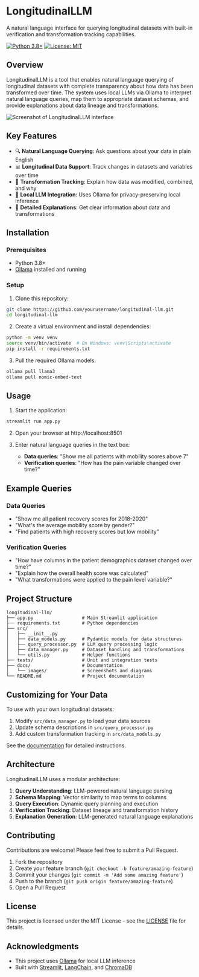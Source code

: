 # LongitudinalLLM

A natural language interface for querying longitudinal datasets with built-in verification and transformation tracking capabilities.

[![Python 3.8+](https://img.shields.io/badge/python-3.8+-blue.svg)](https://www.python.org/downloads/)
[![License: MIT](https://img.shields.io/badge/License-MIT-yellow.svg)](https://opensource.org/licenses/MIT)

## Overview

LongitudinalLLM is a tool that enables natural language querying of longitudinal datasets with complete transparency about how data has been transformed over time. The system uses local LLMs via Ollama to interpret natural language queries, map them to appropriate dataset schemas, and provide explanations about data lineage and transformations.

![Screenshot of LongitudinalLLM interface](docs/images/interface_screenshot.png)

## Key Features

- 🔍 **Natural Language Querying**: Ask questions about your data in plain English
- 📊 **Longitudinal Data Support**: Track changes in datasets and variables over time
- 🔄 **Transformation Tracking**: Explain how data was modified, combined, and why
- 🔐 **Local LLM Integration**: Uses Ollama for privacy-preserving local inference
- 📝 **Detailed Explanations**: Get clear information about data and transformations

## Installation

### Prerequisites

- Python 3.8+
- [Ollama](https://ollama.com/download) installed and running

### Setup

1. Clone this repository:
```bash
git clone https://github.com/yourusername/longitudinal-llm.git
cd longitudinal-llm
```

2. Create a virtual environment and install dependencies:
```bash
python -m venv venv
source venv/bin/activate  # On Windows: venv\Scripts\activate
pip install -r requirements.txt
```

3. Pull the required Ollama models:
```bash
ollama pull llama3
ollama pull nomic-embed-text
```

## Usage

1. Start the application:
```bash
streamlit run app.py
```

2. Open your browser at http://localhost:8501

3. Enter natural language queries in the text box:
   - **Data queries**: "Show me all patients with mobility scores above 7"
   - **Verification queries**: "How has the pain variable changed over time?"

## Example Queries

### Data Queries
- "Show me all patient recovery scores for 2018-2020"
- "What's the average mobility score by gender?"
- "Find patients with high recovery scores but low mobility"

### Verification Queries
- "How have columns in the patient demographics dataset changed over time?"
- "Explain how the overall health score was calculated"
- "What transformations were applied to the pain level variable?"

## Project Structure

```
longitudinal-llm/
├── app.py                  # Main Streamlit application
├── requirements.txt        # Python dependencies
├── src/
│   ├── __init__.py
│   ├── data_models.py      # Pydantic models for data structures
│   ├── query_processor.py  # LLM query processing logic
│   ├── data_manager.py     # Dataset handling and transformations
│   └── utils.py            # Helper functions
├── tests/                  # Unit and integration tests
├── docs/                   # Documentation
│   └── images/             # Screenshots and diagrams
└── README.md               # Project documentation
```

## Customizing for Your Data

To use with your own longitudinal datasets:

1. Modify `src/data_manager.py` to load your data sources
2. Update schema descriptions in `src/query_processor.py`
3. Add custom transformation tracking in `src/data_models.py`

See the [documentation](docs/custom_data.md) for detailed instructions.

## Architecture

LongitudinalLLM uses a modular architecture:

1. **Query Understanding**: LLM-powered natural language parsing
2. **Schema Mapping**: Vector similarity to map terms to columns
3. **Query Execution**: Dynamic query planning and execution
4. **Verification Tracking**: Dataset lineage and transformation history
5. **Explanation Generation**: LLM-generated natural language explanations

## Contributing

Contributions are welcome! Please feel free to submit a Pull Request.

1. Fork the repository
2. Create your feature branch (`git checkout -b feature/amazing-feature`)
3. Commit your changes (`git commit -m 'Add some amazing feature'`)
4. Push to the branch (`git push origin feature/amazing-feature`)
5. Open a Pull Request

## License

This project is licensed under the MIT License - see the [LICENSE](LICENSE) file for details.

## Acknowledgments

- This project uses [Ollama](https://ollama.com/) for local LLM inference
- Built with [Streamlit](https://streamlit.io/), [LangChain](https://langchain.com/), and [ChromaDB](https://www.trychroma.com/)
